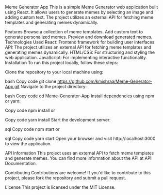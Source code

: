 Meme Generator App
This is a simple Meme Generator web application built using React. It allows users to generate memes by selecting an image and adding custom text. The project utilizes an external API for fetching meme templates and generating memes   dynamically.


Features
Browse a collection of meme templates.
Add custom text to generate personalized memes.
Preview and download generated memes.
Technologies Used
React: Frontend framework for building user interfaces.
API: The project utilizes an external API for fetching meme templates and generating memes dynamically.
HTML/CSS: For structuring and styling the web application.
JavaScript: For implementing interactive functionality.
Installation
To run this project locally, follow these steps:

Clone the repository to your local machine using:

bash
Copy code
git clone https://github.com/kmishraa/Meme-Generator-App.git
Navigate to the project directory:

bash
Copy code
cd Meme-Generator-App
Install dependencies using npm or yarn:

Copy code
npm install
or

Copy code
yarn install
Start the development server:

sql
Copy code
npm start
or

sql
Copy code
yarn start
Open your browser and visit http://localhost:3000 to view the application.

API Information
This project uses an external API to fetch meme templates and generate memes. You can find more information about the API at API Documentation.

Contributing
Contributions are welcome! If you'd like to contribute to this project, please fork the repository and submit a pull request.

License
This project is licensed under the MIT License.
 
 
